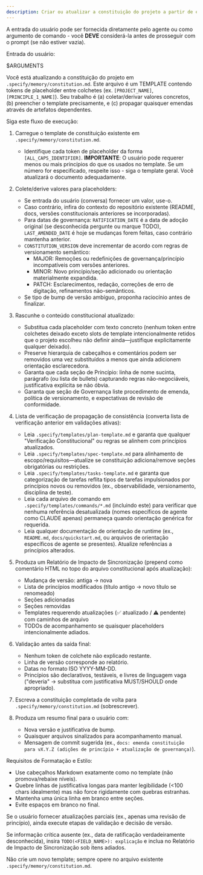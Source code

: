```yaml
---
description: Criar ou atualizar a constituição do projeto a partir de entradas de princípios interativas ou fornecidas, garantindo que todos os templates dependentes permaneçam sincronizados.
---
```


A entrada do usuário pode ser fornecida diretamente pelo agente ou como argumento de comando - você **DEVE** considerá-la antes de prosseguir com o prompt (se não estiver vazia).

Entrada do usuário:

$ARGUMENTS

Você está atualizando a constituição do projeto em `.specify/memory/constitution.md`. Este arquivo é um TEMPLATE contendo tokens de placeholder entre colchetes (ex. `[PROJECT_NAME]`, `[PRINCIPLE_1_NAME]`). Seu trabalho é (a) coletar/derivar valores concretos, (b) preencher o template precisamente, e (c) propagar quaisquer emendas através de artefatos dependentes.

Siga este fluxo de execução:

1. Carregue o template de constituição existente em `.specify/memory/constitution.md`.

   - Identifique cada token de placeholder da forma `[ALL_CAPS_IDENTIFIER]`.
     **IMPORTANTE**: O usuário pode requerer menos ou mais princípios do que os usados no template. Se um número for especificado, respeite isso - siga o template geral. Você atualizará o documento adequadamente.

2. Colete/derive valores para placeholders:

   - Se entrada do usuário (conversa) fornecer um valor, use-o.
   - Caso contrário, infira do contexto do repositório existente (README, docs, versões constitucionais anteriores se incorporadas).
   - Para datas de governança: `RATIFICATION_DATE` é a data de adoção original (se desconhecida pergunte ou marque TODO), `LAST_AMENDED_DATE` é hoje se mudanças forem feitas, caso contrário mantenha anterior.
   - `CONSTITUTION_VERSION` deve incrementar de acordo com regras de versionamento semântico:
     - MAJOR: Remoções ou redefinições de governança/princípio incompatíveis com versões anteriores.
     - MINOR: Novo princípio/seção adicionado ou orientação materialmente expandida.
     - PATCH: Esclarecimentos, redação, correções de erro de digitação, refinamentos não-semânticos.
   - Se tipo de bump de versão ambíguo, proponha raciocínio antes de finalizar.

3. Rascunhe o conteúdo constitucional atualizado:

   - Substitua cada placeholder com texto concreto (nenhum token entre colchetes deixado exceto slots de template intencionalmente retidos que o projeto escolheu não definir ainda—justifique explicitamente qualquer deixado).
   - Preserve hierarquia de cabeçalhos e comentários podem ser removidos uma vez substituídos a menos que ainda adicionem orientação esclarecedora.
   - Garanta que cada seção de Princípio: linha de nome sucinta, parágrafo (ou lista de bullets) capturando regras não-negociáveis, justificativa explícita se não óbvia.
   - Garanta que seção de Governança liste procedimento de emenda, política de versionamento, e expectativas de revisão de conformidade.

4. Lista de verificação de propagação de consistência (converta lista de verificação anterior em validações ativas):

   - Leia `.specify/templates/plan-template.md` e garanta que qualquer "Verificação Constitucional" ou regras se alinhem com princípios atualizados.
   - Leia `.specify/templates/spec-template.md` para alinhamento de escopo/requisitos—atualize se constituição adiciona/remove seções obrigatórias ou restrições.
   - Leia `.specify/templates/tasks-template.md` e garanta que categorização de tarefas reflita tipos de tarefas impulsionados por princípios novos ou removidos (ex., observabilidade, versionamento, disciplina de teste).
   - Leia cada arquivo de comando em `.specify/templates/commands/*.md` (incluindo este) para verificar que nenhuma referência desatualizada (nomes específicos de agente como CLAUDE apenas) permaneça quando orientação genérica for requerida.
   - Leia qualquer documentação de orientação de runtime (ex., `README.md`, `docs/quickstart.md`, ou arquivos de orientação específicos de agente se presentes). Atualize referências a princípios alterados.

5. Produza um Relatório de Impacto de Sincronização (prepend como comentário HTML no topo do arquivo constitucional após atualização):

   - Mudança de versão: antiga → nova
   - Lista de princípios modificados (título antigo → novo título se renomeado)
   - Seções adicionadas
   - Seções removidas
   - Templates requerendo atualizações (✅ atualizado / ⚠ pendente) com caminhos de arquivo
   - TODOs de acompanhamento se quaisquer placeholders intencionalmente adiados.

6. Validação antes da saída final:

   - Nenhum token de colchete não explicado restante.
   - Linha de versão corresponde ao relatório.
   - Datas no formato ISO YYYY-MM-DD.
   - Princípios são declarativos, testáveis, e livres de linguagem vaga ("deveria" → substitua com justificativa MUST/SHOULD onde apropriado).

7. Escreva a constituição completada de volta para `.specify/memory/constitution.md` (sobrescrever).

8. Produza um resumo final para o usuário com:
   - Nova versão e justificativa de bump.
   - Quaisquer arquivos sinalizados para acompanhamento manual.
   - Mensagem de commit sugerida (ex., `docs: emenda constituição para vX.Y.Z (adições de princípio + atualização de governança)`).

Requisitos de Formatação e Estilo:

- Use cabeçalhos Markdown exatamente como no template (não promova/rebaixe níveis).
- Quebre linhas de justificativa longas para manter legibilidade (<100 chars idealmente) mas não force rigidamente com quebras estranhas.
- Mantenha uma única linha em branco entre seções.
- Evite espaços em branco no final.

Se o usuário fornecer atualizações parciais (ex., apenas uma revisão de princípio), ainda execute etapas de validação e decisão de versão.

Se informação crítica ausente (ex., data de ratificação verdadeiramente desconhecida), insira `TODO(<FIELD_NAME>): explicação` e inclua no Relatório de Impacto de Sincronização sob itens adiados.

Não crie um novo template; sempre opere no arquivo existente `.specify/memory/constitution.md`.
